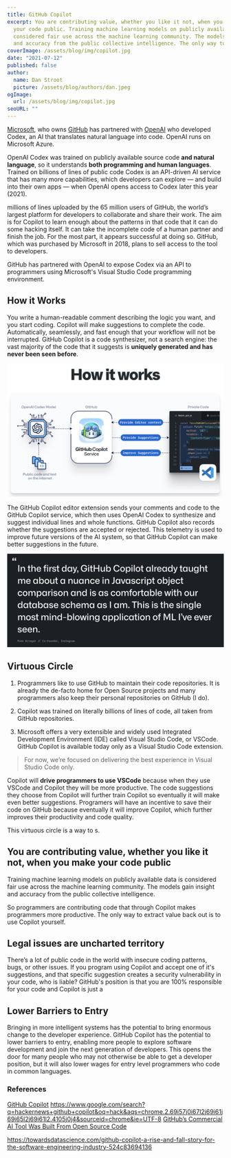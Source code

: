 ```yaml
---
title: GitHub Copilot
excerpt: You are contributing value, whether you like it not, when you make 
  your code public. Training machine learning models on publicly available data is 
  considered fair use across the machine learning community. The models gain insight 
  and accuracy from the public collective intelligence. The only way to extract value back out is to use Copilot yourself.
coverImage: /assets/blog/img/copilot.jpg
date: "2021-07-12"
published: false
author:
  name: Dan Stroot
  picture: /assets/blog/authors/dan.jpeg
ogImage:
  url: /assets/blog/img/copilot.jpg
seoURL: ""
---
```


[Microsoft](https://www.microsoft.com/en-us/), who owns [GitHub](https://github.com/) has partnered with [OpenAI](https://openai.com/) who developed Codex, an AI that translates natural language into code.  OpenAI runs on Microsoft Azure.

OpenAI Codex was trained on publicly available source code **and natural language**, so it understands **both programming and human languages**. Trained on billions of lines of public code Codex is an API-driven AI service that has many more capabilities, which developers can explore — and build into their own apps — when OpenAI opens access to Codex later this year (2021).

millions of lines uploaded by the 65 million users of GitHub, the world’s largest platform for developers to collaborate and share their work. The aim is for Copilot to learn enough about the patterns in that code that it can do some hacking itself. It can take the incomplete code of a human partner and finish the job. For the most part, it appears successful at doing so. GitHub, which was purchased by Microsoft in 2018, plans to sell access to the tool to developers.

GitHub has partnered with OpenAI to expose Codex via an API to programmers using Microsoft's Visual Studio Code programming environment.

## How it Works

You write a human-readable comment describing the logic you want, and you start coding. Copilot will make suggestions to complete the code.  Automatically, seamlessly, and fast enough that your workflow will not be interrupted. GitHub Copilot is a code synthesizer, not a search engine: the vast majority of the code that it suggests is **uniquely generated and has never been seen before**.

![Copilot Diagram](/assets/blog/img/copilot3.jpg)

The GitHub Copilot editor extension sends your comments and code to the GitHub Copilot service, which then uses OpenAI Codex to synthesize and suggest individual lines and whole functions. GitHub Copilot also records whether the suggestions are accepted or rejected. This telemetry is used to improve future versions of the AI system, so that GitHub Copilot can make better suggestions in the future.

![Copilot Quote](/assets/blog/img/copilot2.jpg)

## Virtuous Circle

1. Programmers like to use GitHub to maintain their code repositories.  It is already the de-facto home for Open Source projects and many programmers also keep their personal repositories on GitHub (I do).

2. Copilot was trained on literally billions of lines of code, all taken from GitHub repositories.

3. Microsoft offers a very extensible and widely used Integrated Development Environment (IDE) called Visual Studio Code, or VSCode.  GitHub Copilot is available today only as a Visual Studio Code extension.

> For now, we’re focused on delivering the best experience in Visual Studio Code only.

Copilot will **drive programmers to use VSCode** because when they use VSCode and Copilot they will be more productive. The code suggestions they choose from Copilot will further train Copilot so eventually it will make even better suggestions. Programers will have an incentive to save their code on GitHub because eventually it will improve Copilot, which further improves their productivity and code quality.  

This virtuous circle is a way to s.  

## You are contributing value, whether you like it not, when you make your code public

Training machine learning models on publicly available data is considered fair use across the machine learning community. The models gain insight and accuracy from the public collective intelligence. 

So programmers are contributing code that through Copilot makes programmers more productive. The only way to extract value back out is to use Copilot yourself.

## Legal issues are uncharted territory

There’s a lot of public code in the world with insecure coding patterns, bugs, or other issues. If you program using Copilot and accept one of it's suggestions, and that specific suggestion creates a security vulnerability in your code, who is liable?  GitHub's position is that you are 100% responsible for your code and Copilot is just a 

## Lower Barriers to Entry

Bringing in more intelligent systems has the potential to bring enormous change to the developer experience. GitHub Copilot has the potential to lower barriers to entry, enabling more people to explore software development and join the next generation of developers. This opens the door for many people who may not otherwise be able to get a developer position, but it will also lower wages for entry level programmers who code in common languages.

### References

[GitHub Copilot](https://copilot.github.com/)
https://www.google.com/search?q=hackernews+github+copilot&oq=hack&aqs=chrome.2.69i57j0i67l2j69i61j69i65l2j69i61l2.4105j0j4&sourceid=chrome&ie=UTF-8
[GitHub’s Commercial AI Tool Was Built From Open Source Code](https://www.wired.com/story/github-commercial-ai-tool-built-open-source-code/)

https://towardsdatascience.com/github-copilot-a-rise-and-fall-story-for-the-software-engineering-industry-524c83694136